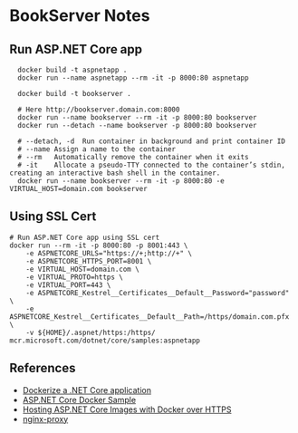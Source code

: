 # BookServer Notes

## Run ASP.NET Core app

```docker
  docker build -t aspnetapp .
  docker run --name aspnetapp --rm -it -p 8000:80 aspnetapp
 
  docker build -t bookserver .
 
  # Here http://bookserver.domain.com:8000
  docker run --name bookserver --rm -it -p 8000:80 bookserver
  docker run --detach --name bookserver -p 8000:80 bookserver
 
  # --detach, -d  Run container in background and print container ID
  # --name Assign a name to the container
  # --rm   Automatically remove the container when it exits
  # -it    Allocate a pseudo-TTY connected to the container’s stdin, creating an interactive bash shell in the container.
  docker run --name bookserver --rm -it -p 8000:80 -e VIRTUAL_HOST=domain.com bookserver
```

## Using SSL Cert

```docker
# Run ASP.NET Core app using SSL cert
docker run --rm -it -p 8000:80 -p 8001:443 \
    -e ASPNETCORE_URLS="https://+;http://+" \
    -e ASPNETCORE_HTTPS_PORT=8001 \
    -e VIRTUAL_HOST=domain.com \
    -e VIRTUAL_PROTO=https \
    -e VIRTUAL_PORT=443 \
    -e ASPNETCORE_Kestrel__Certificates__Default__Password="password" \
    -e ASPNETCORE_Kestrel__Certificates__Default__Path=/https/domain.com.pfx \
    -v ${HOME}/.aspnet/https:/https/ mcr.microsoft.com/dotnet/core/samples:aspnetapp
```

## References

- [Dockerize a .NET Core application](https://docs.docker.com/engine/examples/dotnetcore/)
- [ASP.NET Core Docker Sample](https://github.com/dotnet/dotnet-docker/tree/master/samples/aspnetapp)
- [Hosting ASP.NET Core Images with Docker over HTTPS](https://github.com/dotnet/dotnet-docker/blob/master/samples/aspnetapp/aspnetcore-docker-https.md)
- [nginx-proxy](https://github.com/jwilder/nginx-proxy)


